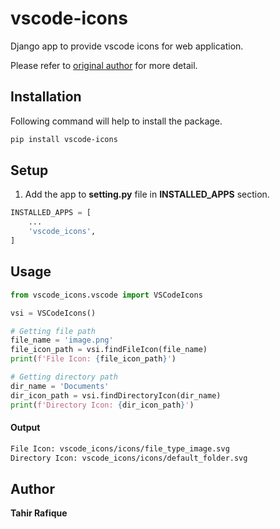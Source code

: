 # vscode-icons
Django app to provide vscode icons for web application.

Please refer to [original author](https://marketplace.visualstudio.com/items?itemName=vscode-icons-team.vscode-icons) for more detail.

## Installation

Following command will help to install the package.

```bash
pip install vscode-icons
```

## Setup

1. Add the app to **setting.py** file in **INSTALLED_APPS** section.

```python
INSTALLED_APPS = [
    ...
    'vscode_icons',
]
```

## Usage

```python
from vscode_icons.vscode import VSCodeIcons

vsi = VSCodeIcons()

# Getting file path
file_name = 'image.png'
file_icon_path = vsi.findFileIcon(file_name)
print(f'File Icon: {file_icon_path}')

# Getting directory path
dir_name = 'Documents'
dir_icon_path = vsi.findDirectoryIcon(dir_name)
print(f'Directory Icon: {dir_icon_path}')
```

#### Output

```bash
File Icon: vscode_icons/icons/file_type_image.svg
Directory Icon: vscode_icons/icons/default_folder.svg
```

## Author

**Tahir Rafique**